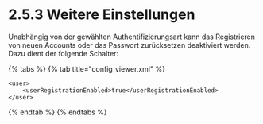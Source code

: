 # 2.5.3 Weitere Einstellungen

Unabhängig von der gewählten Authentifizierungsart kann das Registrieren von neuen Accounts oder das Passwort zurücksetzen deaktiviert werden. Dazu dient der folgende Schalter:

{% tabs %}
{% tab title="config\_viewer.xml" %}
```markup
<user>
    <userRegistrationEnabled>true</userRegistrationEnabled>
</user>
```
{% endtab %}
{% endtabs %}



